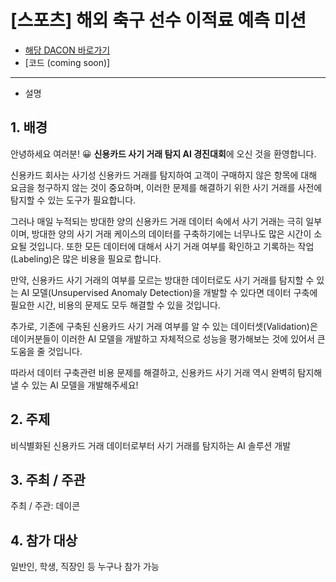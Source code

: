 # [스포츠] 해외 축구 선수 이적료 예측 미션

- [해당 DACON 바로가기](https://dacon.io/competitions/official/235930/overview/description)
- [코드 (coming soon)]

---

- 설명

## 1. 배경

안녕하세요 여러분! 😀 **신용카드 사기 거래 탐지 AI 경진대회**에 오신 것을 환영합니다.



신용카드 회사는 사기성 신용카드 거래를 탐지하여 고객이 구매하지 않은 항목에 대해 요금을 청구하지 않는 것이 중요하며, 이러한 문제를 해결하기 위한 사기 거래를 사전에 탐지할 수 있는 도구가 필요합니다.

그러나 매일 누적되는 방대한 양의 신용카드 거래 데이터 속에서 사기 거래는 극히 일부이며, 방대한 양의 사기 거래 케이스의 데이터를 구축하기에는 너무나도 많은 시간이 소요될 것입니다. 또한 모든 데이터에 대해서 사기 거래 여부를 확인하고 기록하는 작업(Labeling)은 많은 비용을 필요로 합니다.



만약, 신용카드 사기 거래의 여부를 모르는 방대한 데이터로도 사기 거래를 탐지할 수 있는 AI 모델(Unsupervised Anomaly Detection)을 개발할 수 있다면 데이터 구축에 필요한 시간, 비용의 문제도 모두 해결할 수 있을 것입니다.

추가로, 기존에 구축된 신용카드 사기 거래 여부를 알 수 있는 데이터셋(Validation)은 데이커분들이 이러한 AI 모델을 개발하고 자체적으로 성능을 평가해보는 것에 있어서 큰 도움을 줄 것입니다.



따라서 데이터 구축관련 비용 문제를 해결하고, 신용카드 사기 거래 역시 완벽히 탐지해낼 수 있는 AI 모델을 개발해주세요!



## 2. 주제

비식별화된 신용카드 거래 데이터로부터 사기 거래를 탐지하는 AI 솔루션 개발



## 3. 주최 / 주관

주최 / 주관: 데이콘



## 4. 참가 대상

일반인, 학생, 직장인 등 누구나 참가 가능
